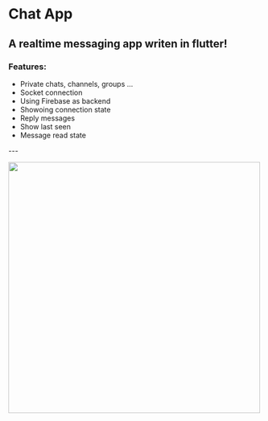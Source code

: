 # Chat App

## A realtime messaging app writen in flutter!

### Features:
- Private chats, channels, groups ...
- Socket connection
- Using Firebase as backend
- Showoing connection state
- Reply messages
- Show last seen
- Message read state

<p>---</p>

<img src="screenshots/chat.gif" width=500>
